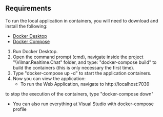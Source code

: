 
## Requirements
To run the local application in containers, you will need to download and install the following:
- [Docker Desktop](https://docs.docker.com/desktop/#download-and-install)
- [Docker Compose](https://docs.docker.com/compose/install/compose-desktop/)

1. Run Docker Desktop.
2. Open the command prompt (cmd), navigate inside the project "\Vilmar.Realtime.Chat" folder, and type: "docker-compose build" to build the containers (this is only necessary the first time).
3. Type "docker-compose up -d" to start the application containers.
4. Now you can view the application:
	- To run the Web Application, navigate to http://localhost:7039

to stop the execution of the containers, type "docker-compose down"

 - You can also run everything at Visual Studio with docker-compose profile